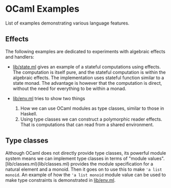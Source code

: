 # OCaml Examples
List of examples demonstrating various language features.

## Effects
The following examples are dedicated to experiments with algebraic effects and
handlers:

* [lib/state.ml](lib/state.ml) gives an example of a stateful computations
using effects. The computation is itself pure, and the stateful computation is
within the algebraic effects. The implementation uses stateful function similar
to a state monad. The advantage is however that the computation is direct,
without the need for everything to be within a monad.

* [lib/env.ml](lib/env.ml) tries to show two things
  1. How we can use OCaml modules as type classes, similar to those in Haskell.
  2. Using type classes we can construct a polymorphic reader effects. That is
     computations that can read from a shared environment.
	 
## Type classes
Although OCaml does not directly provide type classes, its powerful module
system means we can implement type classes in terms of "module values".
[lib/classes.ml)(lib/classes.ml) provides the module specification for a natural
element and a monoid. Then it goes on to use this to make `'a list monoid`. An
example of how the `'a list monoid` module value can be used to make type
constraints is demonstrated in [lib/env.ml](lib/env.ml).
 
